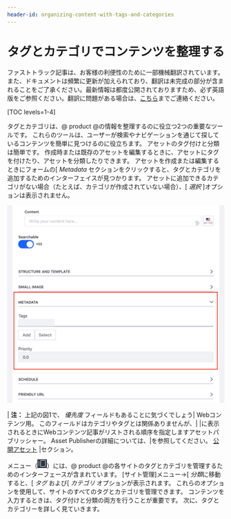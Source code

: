 ```yaml
---
header-id: organizing-content-with-tags-and-categories
---
```


# タグとカテゴリでコンテンツを整理する

<p class="alert alert-info"><span class="wysiwyg-color-blue120">ファストトラック記事は、お客様の利便性のために一部機械翻訳されています。また、ドキュメントは頻繁に更新が加えられており、翻訳は未完成の部分が含まれることをご了承ください。最新情報は都度公開されておりますため、必ず英語版をご参照ください。翻訳に問題がある場合は、<a href="mailto:support-content-jp@liferay.com">こちら</a>までご連絡ください。</span></p>

[TOC levels=1-4]

タグとカテゴリは、@ product @の情報を整理するのに役立つ2つの重要なツールです。 これらのツールは、ユーザーが検索やナビゲーションを通じて探しているコンテンツを簡単に見つけるのに役立ちます。 アセットのタグ付けと分類は簡単です。 作成時または既存のアセットを編集するときに、アセットにタグを付けたり、アセットを分類したりできます。 アセットを作成または編集するときにフォームの[ *Metadata* セクションをクリックすると、タグとカテゴリを追加するためのインターフェイスが見つかります。 アセットに追加できるカテゴリがない場合（たとえば、カテゴリが作成されていない場合）、[ *選択* ]オプションは表示されません。

![図1：Webコンテンツアプリケーションのメタデータセクションを次に示します。](../../../images/web-content-categorization.png)

| **注：** 上記の図1で、 *優先度* フィールドもあることに気づくでしょう| Webコンテンツ用。 このフィールドはカテゴリやタグとは関係ありませんが、| |に表示されるときにWebコンテンツ記事がリストされる順序を指定しますアセットパブリッシャー。 Asset Publisherの詳細については、|を参照してください。 [公開アセット](/docs/7-1/user/-/knowledge_base/u/publishing-assets) |セクション。

メニュー（![Menu](../../../images/icon-menu.png)）には、@ product @の各サイトのタグとカテゴリを管理するためのインターフェースが含まれています。 [サイト管理]メニュー→[ *分類*に移動すると、[ *タグ* および[ *カテゴリ* オプションが表示されます。 これらのオプションを使用して、サイトのすべてのタグとカテゴリを管理できます。 コンテンツを入力するときは、タグ付けと分類の両方を行うことが重要です。 次に、タグとカテゴリーを詳しく見ていきます。
